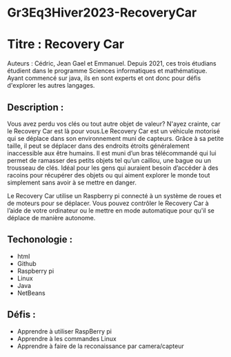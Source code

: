 # Gr3Eq3Hiver2023-RecoveryCar

# Titre : Recovery Car
Auteurs : Cédric, Jean Gael et Emmanuel.
Depuis 2021, ces trois étudians étudient dans le programme Sciences informatiques et mathématique. Ayant commencé sur java, ils en sont experts et ont donc pour défis
d'explorer les autres langages.

## Description : 
Vous avez perdu vos clés ou tout autre objet de valeur? N'ayez crainte, car le  Recovery Car est là pour vous.Le Recovery Car est un véhicule motorisé qui se déplace dans son environnement muni de capteurs. Grâce à sa petite taille, il peut se déplacer dans des endroits étroits généralement inaccessible aux être humains. Il est muni d’un bras télécommandé qui lui permet de ramasser des petits objets tel qu’un caillou, une bague ou un trousseau de clés. Idéal pour les gens qui auraient besoin d’accéder à des racoins pour récupérer des objets ou qui aiment explorer le monde tout simplement sans avoir à se mettre en danger. 

Le Recovery Car utilise un Raspberry pi connecté à un système de roues et de moteurs pour se déplacer. Vous pouvez contrôler le Recovery Car à l’aide de votre ordinateur ou le mettre en mode automatique pour qu'il se déplace de manière autonome. 

## Techonologie : 
- html
- Github
- Raspberry pi
- Linux
- Java
- NetBeans

## Défis :
- Apprendre à utiliser RaspBerry pi
- Apprendre à les commandes Linux
- Apprendre à faire de la reconaissance par camera/capteur

